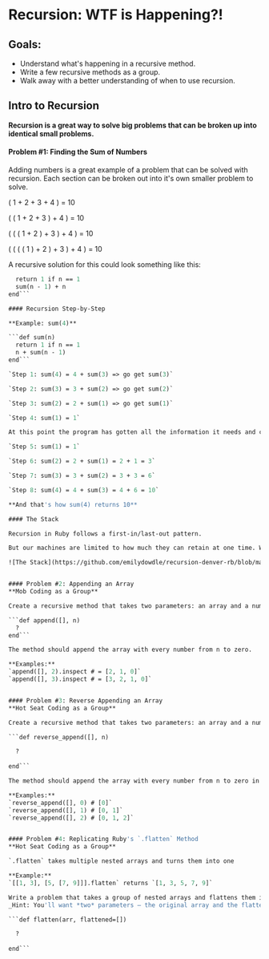 # Recursion: WTF is Happening?!

## Goals:
* Understand what's happening in a recursive method.
* Write a few recursive methods as a group.
* Walk away with a better understanding of when to use recursion.

## Intro to Recursion

**Recursion is a great way to solve big problems that can be broken up into identical small problems.**

#### Problem #1: Finding the Sum of Numbers

Adding numbers is a great example of a problem that can be solved with recursion. Each section can be broken out into it's own smaller problem to solve.

( 1 + 2 + 3 + 4 ) = 10

( ( 1 + 2 + 3 ) + 4 ) = 10

( ( ( 1 + 2 ) + 3 ) + 4 ) = 10

( ( ( ( 1 ) + 2 ) + 3 ) + 4 ) = 10

A recursive solution for this could look something like this:

```def sum(n)
  return 1 if n == 1 
  sum(n - 1) + n
end```

#### Recursion Step-by-Step

**Example: sum(4)**

```def sum(n)
  return 1 if n == 1
  n + sum(n - 1)
end```

`Step 1: sum(4) = 4 + sum(3) => go get sum(3)`

`Step 2: sum(3) = 3 + sum(2) => go get sum(2)`

`Step 3: sum(2) = 2 + sum(1) => go get sum(1)`

`Step 4: sum(1) = 1`

At this point the program has gotten all the information it needs and can return out of the method.

`Step 5: sum(1) = 1`

`Step 6: sum(2) = 2 + sum(1) = 2 + 1 = 3`

`Step 7: sum(3) = 3 + sum(2) = 3 + 3 = 6`

`Step 8: sum(4) = 4 + sum(3) = 4 + 6 = 10`

**And that's how sum(4) returns 10**

#### The Stack

Recursion in Ruby follows a first-in/last-out pattern. 

But our machines are limited to how much they can retain at one time. Which is why you can get a `stack level too deep` error.

![The Stack](https://github.com/emilydowdle/recursion-denver-rb/blob/master/stack_level_too_deep.png)


#### Problem #2: Appending an Array
**Mob Coding as a Group**

Create a recursive method that takes two parameters: an array and a number. 

```def append([], n)
  ?
end```

The method should append the array with every number from n to zero.

**Examples:** 
`append([], 2).inspect # = [2, 1, 0]`
`append([], 3).inspect # = [3, 2, 1, 0]`


#### Problem #3: Reverse Appending an Array
**Hot Seat Coding as a Group**

Create a recursive method that takes two parameters: an array and a number. 

```def reverse_append([], n)

  ?
  
end```

The method should append the array with every number from n to zero in reverse order.

**Examples:** 
`reverse_append([], 0) # [0]`
`reverse_append([], 1) # [0, 1]`
`reverse_append([], 2) # [0, 1, 2]`


#### Problem #4: Replicating Ruby's `.flatten` Method
**Hot Seat Coding as a Group**

`.flatten` takes multiple nested arrays and turns them into one 

**Example:**
`[[1, 3], [5, [7, 9]]].flatten` returns `[1, 3, 5, 7, 9]`

Write a problem that takes a group of nested arrays and flattens them into one. 
_Hint: You'll want *two* parameters — the original array and the flattened array._

```def flatten(arr, flattened=[])

  ?
  
end```
